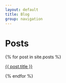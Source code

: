 ```yaml
---
layout: default
title: Blog
group: navigation
---
```

<div id="blog-index">
  <h1>Posts</h1>
    {% for post in site.posts %}
      <p><a href="{{ post.url }}">{{ post.title }}</a></p>
    {% endfor %}
</div>